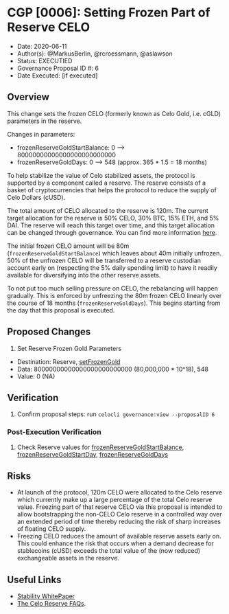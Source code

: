 # CGP [0006]: Setting Frozen Part of Reserve CELO

- Date: 2020-06-11
- Author(s): @MarkusBerlin, @rcroessmann, @aslawson
- Status: EXECUTIED
- Governance Proposal ID #: 6
- Date Executed: [if executed]

## Overview
This change sets the frozen CELO (formerly known as Celo Gold, i.e. cGLD) parameters in the reserve.

Changes in parameters:

- frozenReserveGoldStartBalance: 0 --> 80000000000000000000000000
- frozenReserveGoldDays: 0 --> 548 (approx. 365 * 1.5 = 18 months)

To help stabilize the value of Celo stabilized assets, the protocol is supported by a component called a reserve. The reserve consists of a basket of cryptocurrencies that helps the protocol to reduce the supply of Celo Dollars (cUSD).

The total amount of CELO allocated to the reserve is 120m. The current target allocation for the reserve is 50% CELO, 30% BTC, 15% ETH, and 5% DAI. The reserve will reach this target over time, and this target allocation can be changed through governance. You can find more information [here](https://medium.com/celoorg/the-celo-reserve-faqs-f3f7cbb1991f). 

The initial frozen CELO amount will be 80m (`frozenReserveGoldStartBalance`) which leaves about 40m initially unfrozen. 50% of the unfrozen CELO will be transferred to a reserve custodian account early on (respecting the 5% daily spending limit) to have it readily available for diversifying into the other reserve assets.

To not put too much selling pressure on CELO, the rebalancing will happen gradually.  This is enforced by unfreezing the 80m frozen CELO linearly over the course of 18 months (`frozenReserveGoldDays`).  This begins starting from the day that this proposal is executed.


## Proposed Changes

1. Set Reserve Frozen Gold Parameters
 - Destination: Reserve, [setFrozenGold](https://github.com/celo-org/celo-monorepo/blob/de09a44f5ea2c2116506a6b3d05dcaaef92d4fad/packages/protocol/contracts/stability/Reserve.sol#L153)
 - Data: 80000000000000000000000000 (80,000,000 * 10^18), 548
 - Value: 0 (NA)

## Verification

1. Confirm proposal steps: run `celocli governance:view --proposalID 6`

### Post-Execution Verification

1. Check Reserve values for [frozenReserveGoldStartBalance](https://github.com/celo-org/celo-monorepo/blob/de09a44f5ea2c2116506a6b3d05dcaaef92d4fad/packages/protocol/contracts/stability/Reserve.sol#L44), [frozenReserveGoldStartDay](https://github.com/celo-org/celo-monorepo/blob/de09a44f5ea2c2116506a6b3d05dcaaef92d4fad/packages/protocol/contracts/stability/Reserve.sol#L45), [frozenReserveGoldDays](https://github.com/celo-org/celo-monorepo/blob/de09a44f5ea2c2116506a6b3d05dcaaef92d4fad/packages/protocol/contracts/stability/Reserve.sol#L46)

## Risks

- At launch of the protocol, 120m CELO were allocated to the Celo reserve which currently make up a large percentage of the total Celo reserve value. Freezing part of that reserve CELO via this proposal is intended to allow bootstrapping the non-CELO Celo reserve in a controlled way over an extended period of time thereby reducing the risk of sharp increases of floating CELO supply.
- Freezing CELO reduces the amount of available reserve assets early on.  This could enhance the risk that occurs when a demand decrease for stablecoins (cUSD) exceeds the total value of the (now reduced) exchangeable assets in the reserve.

## Useful Links

* [Stability WhitePaper](https://celo.org/papers/Celo_Stability_Analysis.pdf)
* [The Celo Reserve FAQs](https://medium.com/celoorg/the-celo-reserve-faqs-f3f7cbb1991f). 
